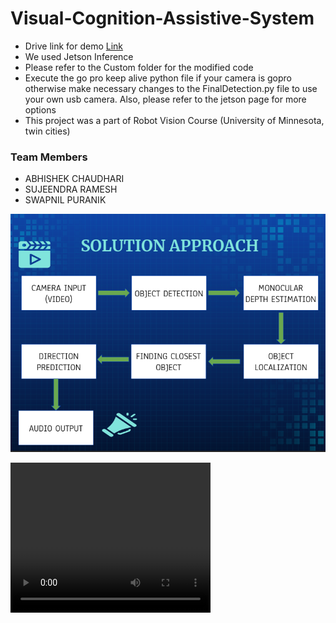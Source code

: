 # Visual-Cognition-Assistive-System

- Drive link for demo [Link](https://drive.google.com/drive/folders/1DzeEDx6WoncPUCoLusl77xMLQFW63AB0?usp=drive_link)
- We used Jetson Inference
- Please refer to the Custom folder for the modified code
- Execute the go pro keep alive python file if your camera is gopro otherwise make necessary changes to the FinalDetection.py file to use your own usb camera. Also, please refer to the jetson page for more options
- This project was a part of Robot Vision Course (University of Minnesota, twin cities)
### Team Members
- ABHISHEK CHAUDHARI
- SUJEENDRA RAMESH
- SWAPNIL PURANIK

![Alt text](rv-1.png)

<video width="320" height="240" controls>
  <source src="Custom folder/Images/Final_video.mp4" type="video/mp4">
</video>

  
